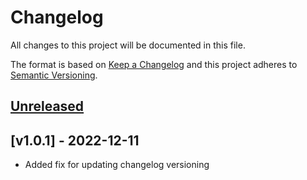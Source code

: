# Changelog
All changes to this project will be documented in this file.

The format is based on [Keep a Changelog](http://keepachangelog.com/en/1.0.0/)
and this project adheres to [Semantic Versioning](http://semver.org/spec/v2.0.0.html).

## [Unreleased]

## [v1.0.1] - 2022-12-11
- Added fix for updating changelog versioning

[Unreleased]: https://github.com/jipram017/exercise/compare/v1.0.1...HEAD
[1.0.1]: https://github.com/jipram017/exercise/compare/v1.0.0...v1.0.1
